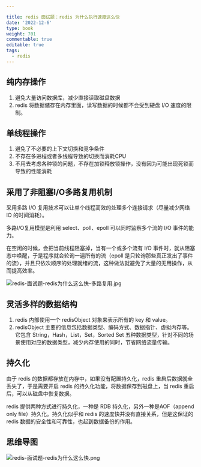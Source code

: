 ```yaml
---

title: redis 面试题：redis 为什么执行速度这么快
date: '2022-12-6'
type: book
weight: 701
commentable: true
editable: true
tags:
  - redis
---
```


## 纯内存操作

1. 避免大量访问数据库，减少直接读取磁盘数据
2. redis 将数据储存在内存里面，读写数据的时候都不会受到硬盘 I/O 速度的限制。

## 单线程操作

1. 避免了不必要的上下文切换和竞争条件
2. 不存在多进程或者多线程导致的切换而消耗CPU
3. 不用去考虑各种锁的问题，不存在加锁释放锁操作，没有因为可能出现死锁而导致的性能消耗

## 采用了非阻塞I/O多路复用机制

采用多路 I/O 复用技术可以让单个线程高效的处理多个连接请求（尽量减少网络 IO 的时间消耗）。

多路I/O复用模型是利用 select、poll、epoll 可以同时监察多个流的 I/O 事件的能力。

在空闲的时候，会把当前线程阻塞掉，当有一个或多个流有 I/O 事件时，就从阻塞态中唤醒，于是程序就会轮询一遍所有的流（epoll 是只轮询那些真正发出了事件的流），并且只依次顺序的处理就绪的流，这种做法就避免了大量的无用操作，从而提高效率。

![redis-面试题-redis为什么这么快-多路复用.jpg](https://cnymw.github.io/GolangStudy/docs/img/redis-面试题-redis为什么这么快-多路复用.jpg)

## 灵活多样的数据结构

1. redis 内部使用一个 redisObject 对象来表示所有的 key 和 value。 
2. redisObject 主要的信息包括数据类型、编码方式、数据指针、虚拟内存等。它包含 String，Hash，List，Set，Sorted Set 五种数据类型，针对不同的场景使用对应的数据类型，减少内存使用的同时，节省网络流量传输。

## 持久化

由于 redis 的数据都存放在内存中，如果没有配置持久化，redis 重启后数据就全丢失了，于是需要开启 redis 的持久化功能，将数据保存到磁盘上，当 redis 重启后，可以从磁盘中恢复数据。

redis 提供两种方式进行持久化，一种是 RDB 持久化，另外一种是AOF（append only file）持久化。持久化似乎和 redis 的速度快并没有直接关系，但是这保证的 redis 数据的安全性和可靠性，也起到数据备份的作用。

## 思维导图

![redis-面试题-redis为什么这么快.png](https://cnymw.github.io/GolangStudy/docs/redis-面试题-redis为什么这么快/redis-面试题-redis为什么这么快.png)
